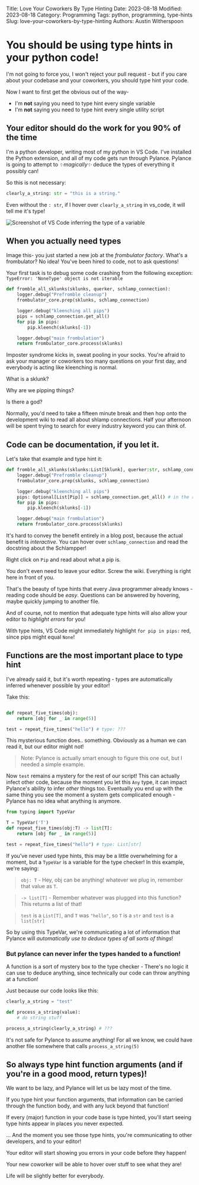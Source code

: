 Title: Love Your Coworkers By Type Hinting
Date: 2023-08-18
Modified: 2023-08-18
Category: Programming
Tags: python, programming, type-hints
Slug: love-your-coworkers-by-type-hinting
Authors: Austin Witherspoon

# You should be using type hints in your python code!

I'm not going to force you, I won't reject your pull request - but if you care about your codebase and your coworkers, you should type hint your code.

Now I want to first get the obvious out of the way-

- I'm **not** saying you need to type hint every single variable
- I'm **not** saying you need to type hint every single utility script

## Your editor should do the work for you 90% of the time

I'm a python developer, writing most of my python in VS Code. I've installed the Python extension, and all of my code gets run through Pylance. Pylance is going to attempt to *✨magically✨* deduce the types of everything it possibly can!

So this is not necessary:

```python
clearly_a_string: str = "this is a string."
```

Even without the `: str`, if I hover over `clearly_a_string` in vs_code, it will tell me it's type!

![Screenshot of VS Code inferring the type of a variable](/static/clearly_a_string.jpg)

## When you actually need types

Image this- you just started a new job at the *frombulator factory*. What's a frombulator? No idea! You've been hired to code, not to ask questions!

Your first task is to debug some code crashing from the following exception: `TypeError: 'NoneType' object is not iterable`

```python
def fromble_all_sklunks(sklunks, querker, schlamp_connection):
	logger.debug("Prefromble cleanup")
	frombulator_core.prep(sklunks, schlamp_connection)

	logger.debug("kleenching all pips")
	pips = schlamp_connection.get_all()
	for pip in pips:
		pip.kleench(sklunks[-1])

	logger.debug("main frombulation")
	return frombulator_core.process(sklunks)
```

Imposter syndrome kicks in, sweat pooling in your socks. You're afraid to ask your manager or coworkers too many questions on your first day, and everybody is acting like kleenching is normal.

What is a sklunk?

Why are we pipping things?

Is there a god?

Normally, you'd need to take a fifteen minute break and then hop onto the development wiki to read all about shlamp connections. Half your afternoon will be spent trying to search for every industry keyword you can think of.

## Code can be documentation, if you let it.

Let's take that example and type hint it:
<!-- PELICAN_END_SUMMARY -->

```python
def fromble_all_sklunks(sklunks:List[Sklunk], querker:str, schlamp_connection:Schlampper) -> FrombleResult:
	logger.debug("Prefromble cleanup")
	frombulator_core.prep(sklunks, schlamp_connection)

	logger.debug("kleenching all pips")
	pips: Optional[List[Pip]] = schlamp_connection.get_all() # in the real world, this would be automatically inferred!
	for pip in pips:
		pip.kleench(sklunks[-1])

	logger.debug("main frombulation")
	return frombulator_core.process(sklunks)
```

It's hard to convey the benefit entirely in a blog post, because the actual benefit is *interactive*.
You can hover over `schlamp_connection` and read the docstring about the Schlampper!

Right click on `Pip` and read about what a pip is.

You don't even need to leave your editor. Screw the wiki. Everything is right here in front of you.

That's the beauty of type hints that every Java programmer already knows - reading code should be *easy*. Questions can be answered by hovering, maybe quickly jumping to another file.

And of course, not to mention that adequate type hints will also allow your editor to *highlight errors* for you!

With type hints, VS Code might immediately highlight `for pip in pips:` red, since pips might equal `None`!

## Functions are the most important place to type hint

I've already said it, but it's worth repeating - types are automatically inferred whenever possible by your editor!

Take this:
```python

def repeat_five_times(obj):
    return [obj for _ in range(5)]

test = repeat_five_times("hello") # type: ???
```

This mysterious function does.. something. Obviously as a human we can read it, but our editor might not!
> Note: Pylance is actually smart enough to figure this one out, but I needed a simple example.

Now `test` remains a mystery for the rest of our script! This can actually infect other code, because the moment you let this `Any` type, it can impact Pylance's ability to infer *other* things too. Eventually you end up with the same thing you see the moment a system gets complicated enough - Pylance has no idea what anything is anymore.

```python
from typing import TypeVar

T = TypeVar('T')
def repeat_five_times(obj:T) -> list[T]:
    return [obj for _ in range(5)]

test = repeat_five_times("hello") # type: List[str]
```

If you've never used type hints, this may be a little overwhelming for a moment, but a `TypeVar` is a variable for the type checker! In this example, we're saying:

> `obj: T` - Hey, obj can be anything! whatever we plug in, remember that value as `T`. 

> `-> list[T]` - Remember whatever was plugged into this function? This returns a list of that!

> `test` is a `List[T]`, and `T` was `"hello"`, so `T` is a `str` and `test` is a `list[str]`

So by using this TypeVar, we're communicating a lot of information that Pylance will *automatically use to deduce types of all sorts of things*!

### But pylance can never infer the types handed to a function!

A function is a sort of mystery box to the type checker - There's no logic it can use to deduce anything, since technically our code can throw anything at a function!

Just because our code looks like this:
```python
clearly_a_string = "test"

def process_a_string(value):
	# do string stuff

process_a_string(clearly_a_string) # ???
```

It's not safe for Pylance to assume anything! For all we know, we could have another file somewhere that calls `process_a_string(5)`

## So always type hint function arguments (and if you're in a good mood, return types)!
We want to be lazy, and Pylance will let us be lazy most of the time.

If you type hint your function arguments, that information can be carried through the function body, and with any luck beyond that function!

If every (major) function in your code base is type hinted, you'll start seeing type hints appear in places you never expected.

... And the moment you see those type hints, you're communicating to other developers, and to your editor!

Your editor will start showing you errors in your code before they happen!

Your new coworker will be able to hover over stuff to see what they are!

Life will be slightly better for everybody.